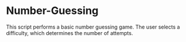 # Number-Guessing
This script performs a basic number guessing game. The user selects a difficulty, which determines the number of attempts.
